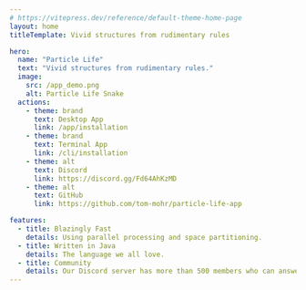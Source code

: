 ```yaml
---
# https://vitepress.dev/reference/default-theme-home-page
layout: home
titleTemplate: Vivid structures from rudimentary rules

hero:
  name: "Particle Life"
  text: "Vivid structures from rudimentary rules."
  image:
    src: /app_demo.png
    alt: Particle Life Snake
  actions:
    - theme: brand
      text: Desktop App
      link: /app/installation
    - theme: brand
      text: Terminal App
      link: /cli/installation
    - theme: alt
      text: Discord
      link: https://discord.gg/Fd64AhKzMD
    - theme: alt
      text: GitHub
      link: https://github.com/tom-mohr/particle-life-app

features:
  - title: Blazingly Fast
    details: Using parallel processing and space partitioning.
  - title: Written in Java
    details: The language we all love.
  - title: Community
    details: Our Discord server has more than 500 members who can answer your questions.
---
```


